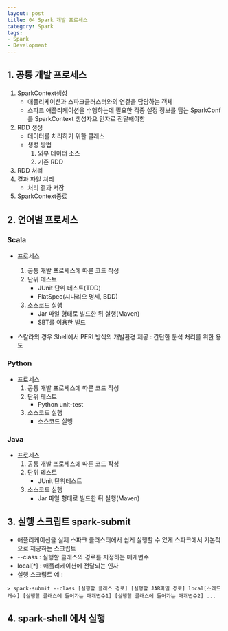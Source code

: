 ```yaml
---
layout: post
title: 04 Spark 개발 프로세스
category: Spark
tags:
- Spark
- Development
---
```

## 1. 공통 개발 프로세스
1. SparkContext생성
    - 애플리케이션과 스파크클러스터와의 연결을 담당하는 객체
    - 스파크 애플리케이션을 수행하는데 필요한 각종 설정 정보를 담는 SparkConf를 SparkContext 생성자으 인자로 전달해야함
2. RDD 생성
    - 데이터를 처리하기 위한 클래스
    - 생성 방법
        1. 외부 데이터 소스
        2. 기존 RDD
3. RDD 처리
4. 결과 파일 처리
    - 처리 결과 저장
5. SparkContext종료

## 2. 언어별 프로세스
### Scala
* 프로세스
    1. 공통 개발 프로세스에 따른 코드 작성
    2. 단위 테스트
        - JUnit 단위 테스트(TDD)
        - FlatSpec(시나리오 명세, BDD)
    3. 소스코드 실행
        - Jar 파일 형태로 빌드한 뒤 실행(Maven)
        - SBT를 이용한 빌드
        
* 스칼라의 경우 Shell에서 PERL방식의 개발환경 제공 : 간단한 분석 처리를 위한 용도
    
### Python
* 프로세스
    1. 공통 개발 프로세스에 따른 코드 작성
    2. 단위 테스트
        - Python unit-test
    3. 소스코드 실행
        - 소스코드 실행

### Java
* 프로세스
    1. 공통 개발 프로세스에 따른 코드 작성
    2. 단위 테스트
        - JUnit 단위테스트
    3. 소스코드 실행
        - Jar 파일 형태로 빌드한 뒤 실행(Maven)
        
 ## 3. 실행 스크립트 spark-submit
 - 애플리케이션을 실제 스파크 클러스터에서 쉽게 실행할 수 있게 스파크에서 기본적으로 제공하는 스크립트
 - --class  : 실행할 클래스의 경로를 지정하는 매개변수
 - local[*] : 애플리케이션에 전달되는 인자
 - 실행 스크립트 예 :
 ```
 > spark-submit --class [실행할 클래스 경로] [실행할 JAR파일 경로] local[스레드 개수] [실행할 클래스에 들어가는 매개변수1] [실행할 클래스에 들어가는 매개변수2] ... 
 ```
 
 ## 4. spark-shell 에서 실행
